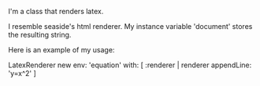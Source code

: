 I'm a class that renders latex.

I resemble seaside's html renderer. 
My instance variable 'document' stores the resulting string.

Here is an example of my usage:

LatexRenderer new env: 'equation' with: [ :renderer | renderer appendLine: 'y=x^2' ] 
